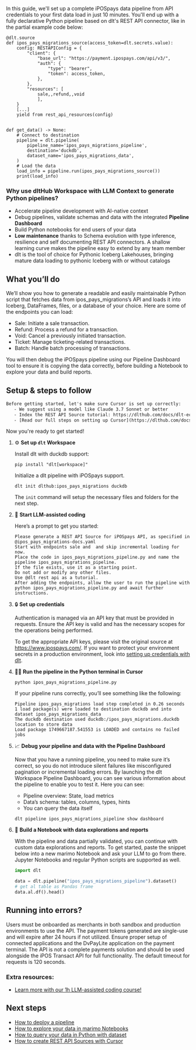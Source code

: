 In this guide, we'll set up a complete iPOSpays data pipeline from API credentials to your first data load in just 10 minutes. You'll end up with a fully declarative Python pipeline based on dlt's REST API connector, like in the partial example code below:

```python-outcome
@dlt.source
def ipos_pays_migrations_source(access_token=dlt.secrets.value):
    config: RESTAPIConfig = {
        "client": {
            "base_url": "https://payment.ipospays.com/api/v3/",
            "auth": {
                "type": "bearer",
                "token": access_token,
            },
        },
        "resources": [
            sale,,refund,,void
            ],
    }
    [...]
    yield from rest_api_resources(config)


def get_data() -> None:
    # Connect to destination
    pipeline = dlt.pipeline(
        pipeline_name='ipos_pays_migrations_pipeline',
        destination='duckdb',
        dataset_name='ipos_pays_migrations_data', 
    )
    # Load the data
    load_info = pipeline.run(ipos_pays_migrations_source())
    print(load_info) 
```

### Why use dltHub Workspace with LLM Context to generate Python pipelines?

- Accelerate pipeline development with AI-native context
- Debug pipelines, validate schemas and data with the integrated **Pipeline Dashboard**
- Build Python notebooks for end users of your data
- **Low maintenance** thanks to Schema evolution with type inference, resilience and self documenting REST API connectors. A shallow learning curve makes the pipeline easy to extend by any team member
- dlt is the tool of choice for Pythonic Iceberg Lakehouses, bringing mature data loading to pythonic Iceberg with or without catalogs

## What you’ll do

We’ll show you how to generate a readable and easily maintainable Python script that fetches data from ipos_pays_migrations’s API and loads it into Iceberg, DataFrames, files, or a database of your choice. Here are some of the endpoints you can load:

- Sale: Initiate a sale transaction.
- Refund: Process a refund for a transaction.
- Void: Cancel a previously initiated transaction.
- Ticket: Manage ticketing-related transactions.
- Batch: Handle batch processing of transactions.

You will then debug the iPOSpays pipeline using our Pipeline Dashboard tool to ensure it is copying the data correctly, before building a Notebook to explore your data and build reports.

## Setup & steps to follow

```default
Before getting started, let's make sure Cursor is set up correctly:
   - We suggest using a model like Claude 3.7 Sonnet or better
   - Index the REST API Source tutorial: https://dlthub.com/docs/dlt-ecosystem/verified-sources/rest_api/ and add it to context as **@dlt rest api**
   - [Read our full steps on setting up Cursor](https://dlthub.com/docs/dlt-ecosystem/llm-tooling/cursor-restapi#23-configuring-cursor-with-documentation)
```

Now you're ready to get started!

1. ⚙️ **Set up `dlt` Workspace**
    
    Install dlt with duckdb support:
    ```shell
    pip install "dlt[workspace]"
    ```

    Initialize a dlt pipeline with iPOSpays support.
    ```shell
    dlt init dlthub:ipos_pays_migrations duckdb
    ```

    The `init` command will setup the necessary files and folders for the next step.
    
2. 🤠 **Start LLM-assisted coding**
    
    Here’s a prompt to get you started:
    
    ```prompt
    Please generate a REST API Source for iPOSpays API, as specified in @ipos_pays_migrations-docs.yaml 
    Start with endpoints sale and  and skip incremental loading for now. 
    Place the code in ipos_pays_migrations_pipeline.py and name the pipeline ipos_pays_migrations_pipeline. 
    If the file exists, use it as a starting point. 
    Do not add or modify any other files. 
    Use @dlt rest api as a tutorial. 
    After adding the endpoints, allow the user to run the pipeline with python ipos_pays_migrations_pipeline.py and await further instructions.
    ```

    
3. 🔒 **Set up credentials** 
    
    Authentication is managed via an API key that must be provided in requests. Ensure the API key is valid and has the necessary scopes for the operations being performed.
    
    To get the appropriate API keys, please visit the original source at https://www.ipospays.com/.
    If you want to protect your environment secrets in a production environment, look into [setting up credentials with dlt](https://dlthub.com/docs/walkthroughs/add_credentials).
    
4. 🏃‍♀️ **Run the pipeline in the Python terminal in Cursor**
    
    ```shell
    python ipos_pays_migrations_pipeline.py
    ```
    
    If your pipeline runs correctly, you’ll see something like the following:
    
    ```shell
    Pipeline ipos_pays_migrations load step completed in 0.26 seconds
    1 load package(s) were loaded to destination duckdb and into dataset ipos_pays_migrations_data
    The duckdb destination used duckdb:/ipos_pays_migrations.duckdb location to store data
    Load package 1749667187.541553 is LOADED and contains no failed jobs
    ```
    
5. 📈 **Debug your pipeline and data with the Pipeline Dashboard**

    Now that you have a running pipeline, you need to make sure it’s correct, so you do not introduce silent failures like misconfigured pagination or incremental loading errors. By launching the dlt Workspace Pipeline Dashboard, you can see various information about the pipeline to enable you to test it. Here you can see:
    - Pipeline overview: State, load metrics
    - Data’s schema: tables, columns, types, hints
    - You can query the data itself
    
    ```shell
    dlt pipeline ipos_pays_migrations_pipeline show dashboard
    ```
    
6. 🐍 **Build a Notebook with data explorations and reports**

    With the pipeline and data partially validated, you can continue with custom data explorations and reports. To get started, paste the snippet below into a new marimo Notebook and ask your LLM to go from there. Jupyter Notebooks and regular Python scripts are supported as well.

    
    ```python
    import dlt

   data = dlt.pipeline("ipos_pays_migrations_pipeline").dataset()
   # get al table as Pandas frame
   data.al.df().head()
    ```

## Running into errors?

Users must be onboarded as merchants in both sandbox and production environments to use the API. The payment tokens generated are single-use and will expire after 24 hours if not utilized. Ensure proper setup of connected applications and the DvPayLite application on the payment terminal. The API is not a complete payments solution and should be used alongside the iPOS Transact API for full functionality. The default timeout for requests is 120 seconds.

### Extra resources:

- [Learn more with our 1h LLM-assisted coding course!](https://www.youtube.com/watch?v=GGid70rnJuM)

## Next steps

- [How to deploy a pipeline](https://dlthub.com/docs/walkthroughs/deploy-a-pipeline)
- [How to explore your data in marimo Notebooks](https://dlthub.com/docs/general-usage/dataset-access/marimo)
- [How to query your data in Python with dataset](https://dlthub.com/docs/general-usage/dataset-access/dataset)
- [How to create REST API Sources with Cursor](https://dlthub.com/docs/dlt-ecosystem/llm-tooling/cursor-restapi)
